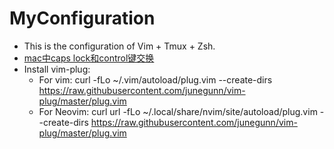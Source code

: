 # MyConfiguration
* This is the configuration of Vim + Tmux + Zsh.
* [mac中caps lock和control键交换](https://blog.csdn.net/qha0731/article/details/70835627)
* Install vim-plug:
    * For vim: curl -fLo ~/.vim/autoload/plug.vim --create-dirs https://raw.githubusercontent.com/junegunn/vim-plug/master/plug.vim
    * For Neovim: curl url -fLo ~/.local/share/nvim/site/autoload/plug.vim --create-dirs https://raw.githubusercontent.com/junegunn/vim-plug/master/plug.vim 


